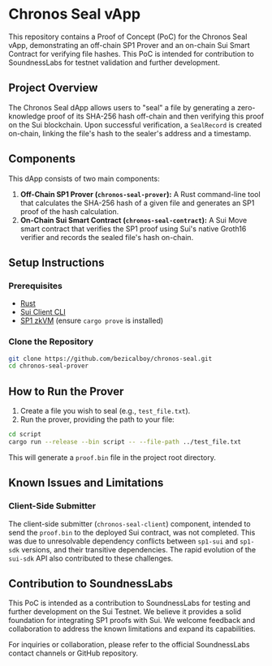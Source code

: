 # Chronos Seal vApp

This repository contains a Proof of Concept (PoC) for the Chronos Seal vApp, demonstrating an off-chain SP1 Prover and an on-chain Sui Smart Contract for verifying file hashes. This PoC is intended for contribution to SoundnessLabs for testnet validation and further development.

## Project Overview

The Chronos Seal dApp allows users to "seal" a file by generating a zero-knowledge proof of its SHA-256 hash off-chain and then verifying this proof on the Sui blockchain. Upon successful verification, a `SealRecord` is created on-chain, linking the file's hash to the sealer's address and a timestamp.

## Components

This dApp consists of two main components:

1.  **Off-Chain SP1 Prover (`chronos-seal-prover`):** A Rust command-line tool that calculates the SHA-256 hash of a given file and generates an SP1 proof of the hash calculation.
2.  **On-Chain Sui Smart Contract (`chronos-seal-contract`):** A Sui Move smart contract that verifies the SP1 proof using Sui's native Groth16 verifier and records the sealed file's hash on-chain.

## Setup Instructions

### Prerequisites

*   [Rust](https://www.rust-lang.org/tools/install)
*   [Sui Client CLI](https://docs.sui.io/guides/developer/getting-started/sui-install)
*   [SP1 zkVM](https://github.com/succinctlabs/sp1) (ensure `cargo prove` is installed)

### Clone the Repository

```bash
git clone https://github.com/bezicalboy/chronos-seal.git 
cd chronos-seal-prover
```

## How to Run the Prover

1.  Create a file you wish to seal (e.g., `test_file.txt`).
2.  Run the prover, providing the path to your file:

```bash
cd script
cargo run --release --bin script -- --file-path ../test_file.txt
```

This will generate a `proof.bin` file in the project root directory.

## Known Issues and Limitations

### Client-Side Submitter

The client-side submitter (`chronos-seal-client`) component, intended to send the `proof.bin` to the deployed Sui contract, was not completed. This was due to unresolvable dependency conflicts between `sp1-sui` and `sp1-sdk` versions, and their transitive dependencies. The rapid evolution of the `sui-sdk` API also contributed to these challenges.

## Contribution to SoundnessLabs

This PoC is intended as a contribution to SoundnessLabs for testing and further development on the Sui Testnet. We believe it provides a solid foundation for integrating SP1 proofs with Sui. We welcome feedback and collaboration to address the known limitations and expand its capabilities.

For inquiries or collaboration, please refer to the official SoundnessLabs contact channels or GitHub repository.
